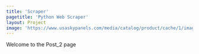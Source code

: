 ```yaml
---
title: 'Scraper'
pagetitle: 'Python Web Scraper'
layout: Project
image: 'https://www.usaskypanels.com/media/catalog/product/cache/1/image/1200x600/9df78eab33525d08d6e5fb8d27136e95/m/a/main-pic_3_7.jpg'
---
```



Welcome to the Post_2 page